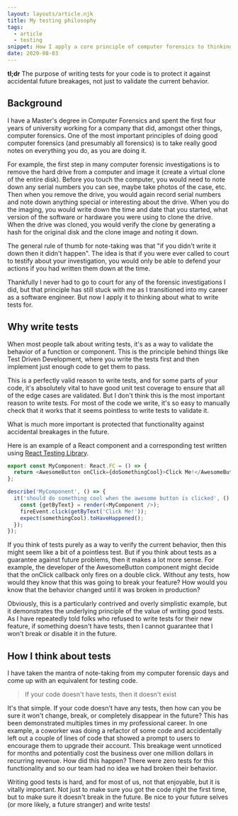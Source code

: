 ```yaml
---
layout: layouts/article.njk
title: My testing philosophy
tags:
  - article
  - testing
snippet: How I apply a core principle of computer forensics to thinking about writing tests
date: 2020-08-03
---
```


**tl;dr** The purpose of writing tests for your code is to protect it against accidental future breakages, not just to validate the current behavior.

## Background

I have a Master's degree in Computer Forensics and spent the first four years of university working for a company that did, amongst other things, computer forensics. One of the most important principles of doing good computer forensics (and presumably all forensics) is to take really good notes on everything you do, as you are doing it.

For example, the first step in many computer forensic investigations is to remove the hard drive from a computer and image it (create a virtual clone of the entire disk). Before you touch the computer, you would need to note down any serial numbers you can see, maybe take photos of the case, etc. Then when you remove the drive, you would again record serial numbers and note down anything special or interesting about the drive. When you do the imaging, you would write down the time and date that you started, what version of the software or hardware you were using to clone the drive. When the drive was cloned, you would verify the clone by generating a hash for the original disk and the clone image and noting it down.

The general rule of thumb for note-taking was that "if you didn't write it down then it didn't happen". The idea is that if you were ever called to court to testify about your investigation, you would only be able to defend your actions if you had written them down at the time.

Thankfully I never had to go to court for any of the forensic investigations I did, but that principle has still stuck with me as I transitioned into my career as a software engineer. But now I apply it to thinking about what to write tests for.

## Why write tests

When most people talk about writing tests, it's as a way to validate the behavior of a function or component. This is the principle behind things like Test Driven Development, where you write the tests first and then implement just enough code to get them to pass.

This is a perfectly valid reason to write tests, and for some parts of your code, it's absolutely vital to have good unit test coverage to ensure that all of the edge cases are validated. But I don't think this is the most important reason to write tests. For most of the code we write, it's so easy to manually check that it works that it seems pointless to write tests to validate it.

What is much more important is protected that functionality against accidental breakages in the future.

Here is an example of a React component and a corresponding test written using [React Testing Library](https://github.com/testing-library/react-testing-library).

```typescript
export const MyComponent: React.FC = () => {
  return <AwesomeButton onClick={doSomethingCool}>Click Me!</AwesomeButton>;
};
```

```ts
describe('MyComponent', () => {
  it('should do something cool when the awesome button is clicked', () => {
    const {getByText} = render(<MyComponent />);
    fireEvent.click(getByText('Click Me!'));
    expect(somethingCool).toHaveHappened();
  });
});
```

If you think of tests purely as a way to verify the current behavior, then this might seem like a bit of a pointless test. But if you think about tests as a guarantee against future problems, then it makes a lot more sense. For example, the developer of the AwesomeButton component might decide that the onClick callback only fires on a double click. Without any tests, how would they know that this was going to break your feature? How would you know that the behavior changed until it was broken in production?

Obviously, this is a particularly contrived and overly simplistic example, but it demonstrates the underlying principle of the value of writing good tests. As I have repeatedly told folks who refused to write tests for their new feature, if something doesn't have tests, then I cannot guarantee that I won't break or disable it in the future.

## How I think about tests

I have taken the mantra of note-taking from my computer forensic days and come up with an equivalent for testing code.

> If your code doesn't have tests, then it doesn't exist

It's that simple. If your code doesn't have any tests, then how can you be sure it won't change, break, or completely disappear in the future? This has been demonstrated multiples times in my professional career. In one example, a coworker was doing a refactor of some code and accidentally left out a couple of lines of code that showed a prompt to users to encourage them to upgrade their account. This breakage went unnoticed for months and potentially cost the business over one million dollars in recurring revenue. How did this happen? There were zero tests for this functionality and so our team had no idea we had broken their behavior.

Writing good tests is hard, and for most of us, not that enjoyable, but it is vitally important. Not just to make sure you got the code right the first time, but to make sure it doesn't break in the future. Be nice to your future selves (or more likely, a future stranger) and write tests!

